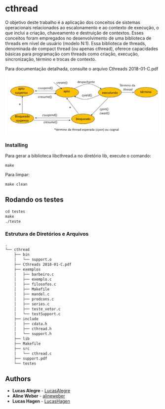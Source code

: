 # cthread

O objetivo deste trabalho é a aplicação dos conceitos de sistemas operacionais relacionados ao escalonamento e ao contexto de execução, o que inclui a criação, chaveamento e destruição de contextos. Esses conceitos foram empregados no desenvolvimento de uma biblioteca de threads em nível de usuário (modelo N:1). Essa biblioteca de threads, denominada de compact thread (ou apenas cthread), oferece capacidades básicas para programação com threads como criação, execução, sincronização, término e trocas de contexto.

Para documentação detalhada, consulte o arquivo Cthreads 2018-01-C.pdf

![alt text](https://github.com/LucasAlegre/cthread/blob/master/cthread.png)

### Installing

Para gerar a biblioteca libcthread.a no diretório lib, execute o comando:

```
make
```

Para limpar:

```
make clean
```

## Rodando os testes

```
cd testes
make
./teste
```

### Estrutura de Diretórios e Arquivos
```
.
└── cthread
    ├── bin
    │   └── support.o
    ├── Cthreads 2018-01-C.pdf
    ├── exemplos
    │   ├── barbeiro.c
    │   ├── exemplo.c
    │   ├── filosofos.c
    │   ├── Makefile
    │   ├── mandel.c
    │   ├── prodcons.c
    │   ├── series.c
    │   ├── teste_vetor.c
    │   └── testSupport.c
    ├── include
    │   ├── cdata.h
    │   ├── cthread.h
    │   └── support.h
    ├── lib
    ├── Makefile
    ├── src
    │   └── cthread.c
    ├── support.pdf
    └── testes
```

## Authors

* **Lucas Alegre** - [LucasAlegre](https://github.com/LucasAlegre)
* **Aline Weber** - [alineweber](https://github.com/alineweber)
* **Lucas Hagen** - [LucasHagen](https://github.com/LucasHagen)
